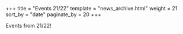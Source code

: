 +++
title = "Events 21/22"
template = "news_archive.html"
weight = 21
sort_by = "date"
paginate_by = 20
+++

Events from 21/22!
